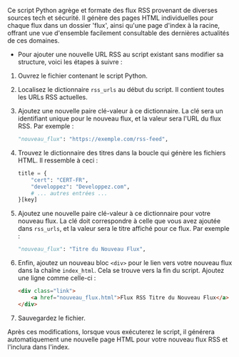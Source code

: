 Ce script Python agrège et formate des flux RSS provenant de diverses sources tech et sécurité. Il génère des pages HTML individuelles pour chaque flux dans un dossier 'flux', ainsi qu'une page d'index à la racine, offrant une vue d'ensemble facilement consultable des dernières actualités de ces domaines.


+ Pour ajouter une nouvelle URL RSS au script existant sans modifier sa structure, voici les étapes à suivre :

1. Ouvrez le fichier contenant le script Python.

2. Localisez le dictionnaire `rss_urls` au début du script. Il contient toutes les URLs RSS actuelles.

3. Ajoutez une nouvelle paire clé-valeur à ce dictionnaire. La clé sera un identifiant unique pour le nouveau flux, et la valeur sera l'URL du flux RSS. Par exemple :
   ```python
   "nouveau_flux": "https://exemple.com/rss-feed",
   ```

4. Trouvez le dictionnaire des titres dans la boucle qui génère les fichiers HTML. Il ressemble à ceci :
   ```python
   title = {
       "cert": "CERT-FR",
       "developpez": "Developpez.com",
       # ... autres entrées ...
   }[key]
   ```

5. Ajoutez une nouvelle paire clé-valeur à ce dictionnaire pour votre nouveau flux. La clé doit correspondre à celle que vous avez ajoutée dans `rss_urls`, et la valeur sera le titre affiché pour ce flux. Par exemple :
   ```python
   "nouveau_flux": "Titre du Nouveau Flux",
   ```

6. Enfin, ajoutez un nouveau bloc `<div>` pour le lien vers votre nouveau flux dans la chaîne `index_html`. Cela se trouve vers la fin du script. Ajoutez une ligne comme celle-ci :
   ```html
   <div class="link">
       <a href="nouveau_flux.html">Flux RSS Titre du Nouveau Flux</a>
   </div>
   ```

7. Sauvegardez le fichier.

Après ces modifications, lorsque vous exécuterez le script, il générera automatiquement une nouvelle page HTML pour votre nouveau flux RSS et l'inclura dans l'index.
